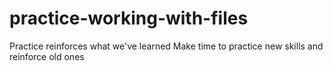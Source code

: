 # practice-working-with-files

Practice reinforces what we've learned
Make time to practice new skills and reinforce old ones
